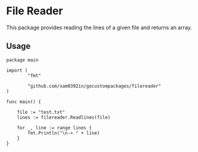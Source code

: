 # File Reader
This package provides reading the lines of a given file and returns an array.

## Usage

```
package main

import (
        "fmt"

        "github.com/sam0392in/gocustompackages/filereader"
)

func main() {

    file := "test.txt"
    lines := filereader.Readlines(file)

	for _, line := range lines {
		fmt.Println("\n-> " + line)
    }
}

```